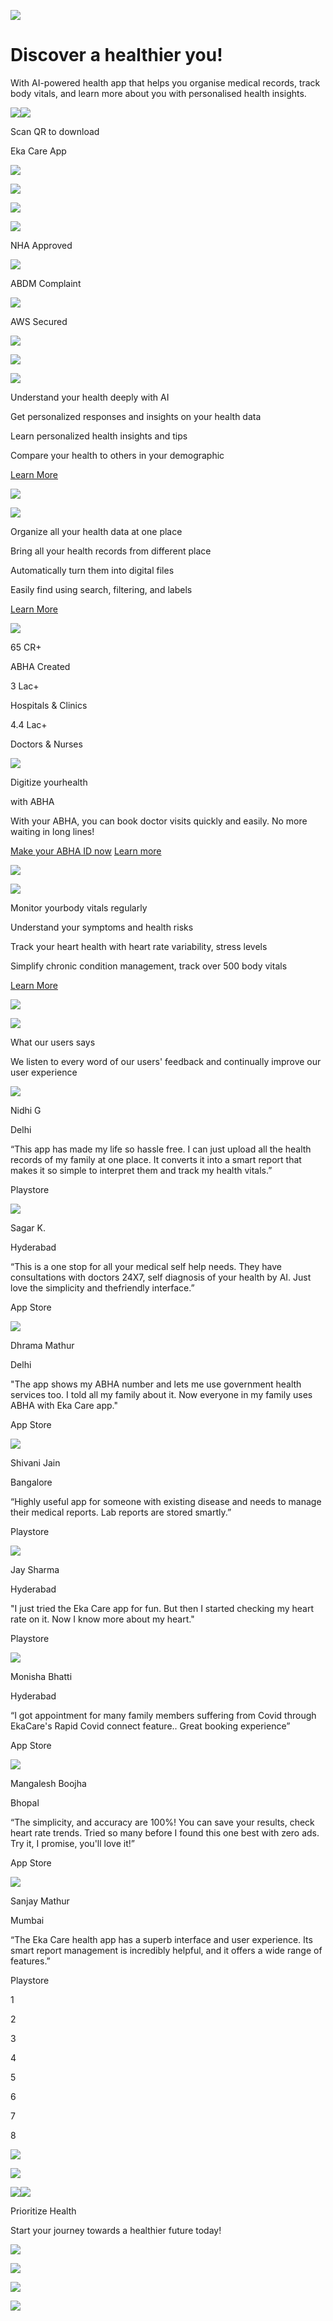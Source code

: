 [![](https://cdn.prod.website-files.com/64d0bd8b475d468c8b1aa632/66d020ca1f763391c8076dd5_eka-logo-white.svg)](https://www.eka.care/)

# Discover a   healthier you!

With AI-powered health app that helps you organise medical records, track body vitals, and learn more about you with personalised health insights.

![](https://cdn.prod.website-files.com/64d0bd8b475d468c8b1aa632/66d020cb1f763391c8076e7d_Google.svg)![](https://cdn.prod.website-files.com/64d0bd8b475d468c8b1aa632/66d020cb1f763391c8076e61_App%20rating.svg)

Scan QR to download

Eka Care App

![](https://cdn.prod.website-files.com/64d0bd8b475d468c8b1aa632/66d6bcef846246cb6d6ed624_QRCodeEKA.svg)

[![](https://cdn.prod.website-files.com/64d0bd8b475d468c8b1aa632/66d020d01f763391c8077266_Playstore%20Icons.svg)](https://apps.apple.com/in/app/eka-care-abha-health-records/id1561621558)

[![](https://cdn.prod.website-files.com/64d0bd8b475d468c8b1aa632/66d020d01f763391c8077281_Google%20Play%20Badge%20Logo%201.svg)](https://play.google.com/store/apps/details?id=eka.care&pcampaignid=web_share)

![](https://cdn.prod.website-files.com/64d0bd8b475d468c8b1aa632/66d020cc1f763391c8076fdd_image%201126.svg)

NHA Approved

![](https://cdn.prod.website-files.com/64d0bd8b475d468c8b1aa632/66d020cc1f763391c8076fbd_Frame%201618873312.svg)

ABDM Complaint

![](https://cdn.prod.website-files.com/64d0bd8b475d468c8b1aa632/66d020cc1f763391c8076fe1_Frame%201618873313.svg)

AWS Secured

![](https://cdn.prod.website-files.com/64d0bd8b475d468c8b1aa632/66da9ca161deced1048e9bb3_homepage-curves-with-lines.svg)

![](https://cdn.prod.website-files.com/64d0bd8b475d468c8b1aa632/66d6bcef846246cb6d6ed624_QRCodeEKA.svg)

![](https://cdn.prod.website-files.com/64d0bd8b475d468c8b1aa632/66d020cd1f763391c8077008_Vectors-Wrapper.svg)

Understand your health deeply with AI

Get personalized responses and insights on your health data

Learn personalized health insights and tips

Compare your health to others in your demographic

[Learn More](https://www.eka.care/s/for-patients/ai-health-features)

![](https://cdn.prod.website-files.com/64d0bd8b475d468c8b1aa632/670cf9f850df3b0ef049eb6b_Pattern%20-%20For%20LEFT%20side%20image%20-%20V0.2.svg)

![](https://cdn.prod.website-files.com/64d0bd8b475d468c8b1aa632/66d020cc1f763391c8076ffa_Vectors-Wrapper.svg)

Organize all your
health data at one place

Bring all your health records from different place

Automatically turn them into digital files

Easily find using search, filtering, and labels

[Learn More](https://www.eka.care/s/for-patients/medical-records-features)

![](https://cdn.prod.website-files.com/64d0bd8b475d468c8b1aa632/670cf9f850df3b0ef049eb6b_Pattern%20-%20For%20LEFT%20side%20image%20-%20V0.2.svg)

65 CR+

ABHA Created

3 Lac+

Hospitals & Clinics

4.4 Lac+

Doctors & Nurses

![](https://cdn.prod.website-files.com/64d0bd8b475d468c8b1aa632/66d020cc1f763391c8076feb_Vectors-Wrapper.svg)

Digitize yourhealth

with ABHA

With your ABHA, you can book doctor visits quickly and easily. No more waiting in long lines!

[Make your ABHA ID now](https://www.eka.care/ayushman-bharat/create-abha-abdm-ndhm-health-id?utm_source=%2F&utm_medium=eka-web&utm_campaign=web-navigation) [Learn more](https://www.eka.care/s/for-patients/abha-features)

![](https://cdn.prod.website-files.com/64d0bd8b475d468c8b1aa632/670cf9f8e9e241b80ca3bf79_Pattern%20-%20For%20RIGHT%20side%20image%20-%20V0.2.svg)

![](https://cdn.prod.website-files.com/64d0bd8b475d468c8b1aa632/66d020d11f763391c80772c4_monitor.svg)

Monitor yourbody vitals regularly

Understand your symptoms and health risks

Track your heart health with heart rate variability, stress levels

Simplify chronic condition management, track over 500 body vitals

[Learn More](https://www.eka.care/s/for-patients/health-tracking-features)

![](https://cdn.prod.website-files.com/64d0bd8b475d468c8b1aa632/670cf9f8e9e241b80ca3bf79_Pattern%20-%20For%20RIGHT%20side%20image%20-%20V0.2.svg)

![](https://cdn.prod.website-files.com/66b99453a8ba8e759b36a5e6/66baffe5ed18eaeae0df8adb_Vectors-Wrapper.svg)

What our users says

We listen to every word of our users' feedback and continually improve our user experience

![](https://cdn.prod.website-files.com/64d0bd8b475d468c8b1aa632/66ebf494a0fd868542552acc_image%20-%2001.webp)

Nidhi G

Delhi

“This app has made my life so hassle free. I can just upload all the health records of my family at one place. It converts it into a smart report that makes it so simple to interpret them and track my health vitals.”

Playstore

![](https://cdn.prod.website-files.com/64d0bd8b475d468c8b1aa632/66ebf4944cb1a17d1ec9607c_image%20-%2002.webp)

Sagar K.

Hyderabad

“This is a one stop for all your medical self help needs. They have consultations with doctors 24X7, self diagnosis of your health by AI. Just love the simplicity and thefriendly interface.”

App Store

![](https://cdn.prod.website-files.com/64d0bd8b475d468c8b1aa632/66ebf4940b7e7dafc7a66385_image%20-%2003.webp)

Dhrama Mathur

Delhi

"The app shows my ABHA number and lets me use government health services too. I told all my family about it. Now everyone in my family uses ABHA with Eka Care app."

App Store

![](https://cdn.prod.website-files.com/64d0bd8b475d468c8b1aa632/66ebf4948e70cd576177219c_image%20-%2004.webp)

Shivani Jain

Bangalore

“Highly useful app for someone with existing disease and needs to manage their medical reports. Lab reports are stored smartly.”

Playstore

![](https://cdn.prod.website-files.com/64d0bd8b475d468c8b1aa632/66ebf4948d01f816ff0c02da_image%20-%2005.webp)

Jay Sharma

Hyderabad

"I just tried the Eka Care app for fun. But then I started checking my heart rate on it. Now I know more about my heart."

Playstore

![](https://cdn.prod.website-files.com/64d0bd8b475d468c8b1aa632/66ebf4948395a45b1da63f8b_image%20-%2006.webp)

Monisha Bhatti

Hyderabad

“I got appointment for many family members suffering from Covid through EkaCare's Rapid Covid connect feature.. Great booking experience”

App Store

![](https://cdn.prod.website-files.com/64d0bd8b475d468c8b1aa632/66ebf494add5ff0faa29b896_image%20-%2007.webp)

Mangalesh Boojha

Bhopal

“The simplicity, and accuracy are 100%! You can save your results, check heart rate trends. Tried so many before I found this one best with zero ads. Try it, I promise, you'll love it!”

App Store

![](https://cdn.prod.website-files.com/64d0bd8b475d468c8b1aa632/66ebf494862e516b529f01d5_image%20-%2008.webp)

Sanjay Mathur

Mumbai

“The Eka Care health app has a superb interface and user experience. Its smart report management is incredibly helpful, and it offers a wide range of features.”

Playstore

1

2

3

4

5

6

7

8

![](https://cdn.prod.website-files.com/64d0bd8b475d468c8b1aa632/670cf9f8e9e241b80ca3bf79_Pattern%20-%20For%20RIGHT%20side%20image%20-%20V0.2.svg)

![](https://cdn.prod.website-files.com/64d0bd8b475d468c8b1aa632/66d6d2f61789f6978fa40ead_image_prioritize-health-1.svg)

![](https://cdn.prod.website-files.com/64d0bd8b475d468c8b1aa632/66d020ce1f763391c80770c5_Vectors-Wrapper.svg)![](https://cdn.prod.website-files.com/64d0bd8b475d468c8b1aa632/66d020ce1f763391c80770da_Vectors-Wrapper.svg)

Prioritize Health

Start your journey towards a healthier future today!

![](https://cdn.prod.website-files.com/64d0bd8b475d468c8b1aa632/66d6bcef846246cb6d6ed624_QRCodeEKA.svg)

[![](https://cdn.prod.website-files.com/64d0bd8b475d468c8b1aa632/66d020d01f763391c8077266_Playstore%20Icons.svg)](https://apps.apple.com/in/app/eka-care-abha-health-records/id1561621558)

[![](https://cdn.prod.website-files.com/64d0bd8b475d468c8b1aa632/66d020d01f763391c8077281_Google%20Play%20Badge%20Logo%201.svg)](https://play.google.com/store/apps/details?id=eka.care&pcampaignid=web_share)

![](https://cdn.prod.website-files.com/64d0bd8b475d468c8b1aa632/66d020cf1f763391c807713d_footer-pattern.svg)
